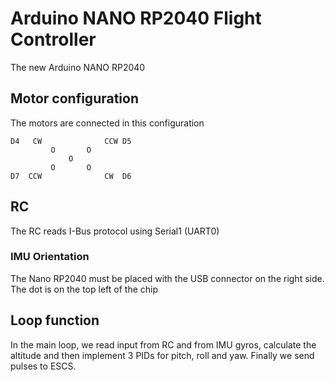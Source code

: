 # Arduino NANO RP2040 Flight Controller

The new Arduino NANO RP2040 

## Motor configuration

The motors are connected in this configuration

    
    D4   CW              CCW D5
             O       O
                 O
             O       O
    D7  CCW              CW  D6

## RC

The RC reads I-Bus protocol using Serial1 (UART0)

### IMU Orientation

The Nano RP2040 must be placed with the USB connector on the right side. 
The dot is on the top left of the chip


## Loop function

In the main loop, we read input from RC and from IMU gyros, calculate the altitude and then implement 3 PIDs for pitch, roll and yaw. Finally we send pulses to ESCS. 

